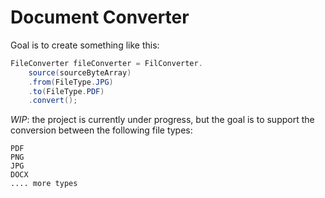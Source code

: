 # Document Converter


Goal is to create something like this:
```java
FileConverter fileConverter = FilConverter.
    source(sourceByteArray)
    .from(FileType.JPG)
    .to(FileType.PDF)
    .convert();
```

*WIP*: the project is currently under progress, but the goal is to support the conversion between the following file types:
```shell
PDF
PNG
JPG
DOCX
.... more types
```



